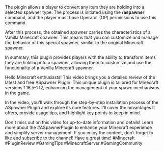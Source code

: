 The plugin allows a player to convert any item they are holding into a selected spawner type. The process is initiated using the **/aspawner** command, and the player must have Operator (OP) permissions to use this command.

After this process, the obtained spawner carries the characteristics of a Vanilla Minecraft spawner. This means that you can customize and manage the behavior of this special spawner, similar to the original Minecraft spawner.

In summary, this plugin provides players with the ability to transform items they are holding into a spawner, allowing them to customize and use the functionality of a Vanilla Minecraft spawner.

Hello Minecraft enthusiasts! This video brings you a detailed review of the latest and free ASpawner Plugin. This unique plugin is tailored for Minecraft versions 1.16.5-1.12, enhancing the management of your spawn mechanisms in the game.

In the video, you'll walk through the step-by-step installation process of the ASpawner Plugin and explore its core features. I'll cover the advantages it offers, provide usage tips, and highlight key points to keep in mind.

Don't miss out on this video for up-to-date information and details! Learn more about the #ASpawnerPlugin to enhance your Minecraft experience and simplify server management. If you enjoy the content, don't forget to like and subscribe to the channel! Have a great time! #Minecraft #PluginReview #GamingTips #MinecraftServer #GamingCommunity
